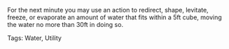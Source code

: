For the next minute you may use an action to redirect, shape, levitate, freeze, or evaporate an amount of water that fits within a 5ft cube, moving the water no more than 30ft in doing so.

Tags: Water, Utility